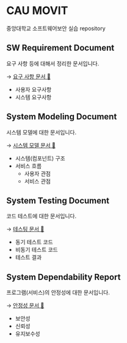 # CAU MOVIT

중앙대학교 소프트웨어보안 실습 repository

## SW Requirement Document

요구 사항 등에 대해서 정리한 문서입니다.

→ [요구 사항 문서 📜](./docs/requirements.md)

- 사용자 요구사항
- 시스템 요구사항

## System Modeling Document

시스템 모델에 대한 문서입니다.

→ [시스템 모델 문서 📜](./docs/modeling.md)

- 시스템(컴포넌트) 구조
- 서비스 흐름
  - 사용자 관점
  - 서비스 관점

## System Testing Document

코드 테스트에 대한 문서입니다.

→ [테스팅 문서 📜](./docs/testing.md)

- 동기 테스트 코드
- 비동기 테스트 코드
- 테스트 결과

## System Dependability Report

프로그램(서비스)의 안정성에 대한 문서입니다.

→ [안정성 문서 📜](./docs/dependability.md)

- 보안성
- 신뢰성
- 유지보수성
